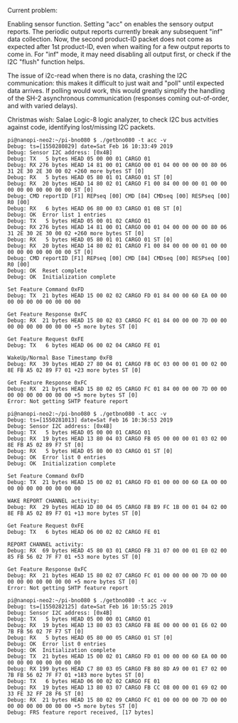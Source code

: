 Current problem:

Enabling sensor function. Setting "acc" on enables the sensory output reports. The periodic output reports currently break any subsequent "inf" data collection. Now, the second product-ID packet does not come as expected after 1st product-ID, even when waiting for a few output reports to come in. For "inf" mode, it may need disabling all output first, or check if the I2C "flush" function helps.

The issue of i2c-read when there is no data, crashing the I2C communication: this makes it difficult to just wait and "poll" until expected data arrives. If polling would work, this would greatly simplify the handling of the SH-2 asynchronous communication (responses coming out-of-order, and with varied delays).

Christmas wish: Salae Logic-8 logic analyzer, to check I2C bus actvities against code, identifying lost/missing I2C packets.

```
pi@nanopi-neo2:~/pi-bno080 $ ./getbno080 -t acc -v
Debug: ts=[1550280829] date=Sat Feb 16 10:33:49 2019
Debug: Sensor I2C address: [0x4B]
Debug: TX   5 bytes HEAD 05 00 00 01 CARGO 01
Debug: RX 276 bytes HEAD 14 81 00 01 CARGO 00 01 04 00 00 00 00 80 06 31 2E 30 2E 30 00 02 +260 more bytes ST [0]
Debug: RX   5 bytes HEAD 05 80 01 01 CARGO 01 ST [0]
Debug: RX  20 bytes HEAD 14 80 02 01 CARGO F1 00 84 00 00 00 01 00 00 00 00 00 00 00 00 00 ST [0]
Debug: CMD reportID [F1] REPseq [00] CMD [84] CMDseq [00] RESPseq [00] R0 [00]
Debug: RX   6 bytes HEAD 06 80 00 03 CARGO 01 0B ST [0]
Debug: OK  Error list 1 entries
Debug: TX   5 bytes HEAD 05 00 01 02 CARGO 01
Debug: RX 276 bytes HEAD 14 81 00 01 CARGO 00 01 04 00 00 00 00 80 06 31 2E 30 2E 30 00 02 +260 more bytes ST [0]
Debug: RX   5 bytes HEAD 05 80 01 01 CARGO 01 ST [0]
Debug: RX  20 bytes HEAD 14 80 02 01 CARGO F1 00 84 00 00 00 01 00 00 00 00 00 00 00 00 00 ST [0]
Debug: CMD reportID [F1] REPseq [00] CMD [84] CMDseq [00] RESPseq [00] R0 [00]
Debug: OK  Reset complete
Debug: OK  Initialization complete

Set Feature Command 0xFD
Debug: TX  21 bytes HEAD 15 00 02 02 CARGO FD 01 84 00 00 60 EA 00 00 00 00 00 00 00 00 00 00

Get Feature Response 0xFC
Debug: RX  21 bytes HEAD 15 80 02 03 CARGO FC 01 84 00 00 00 7D 00 00 00 00 00 00 00 00 00 +5 more bytes ST [0]

Get Feature Request 0xFE
Debug: TX   6 bytes HEAD 06 00 02 04 CARGO FE 01

WakeUp/Normal Base Timestamp 0xFB
Debug: RX  39 bytes HEAD 27 80 04 01 CARGO FB 0C 03 00 00 01 00 02 00 8E FB A5 02 89 F7 01 +23 more bytes ST [0]

Get Feature Response 0xFC
Debug: RX  21 bytes HEAD 15 80 02 05 CARGO FC 01 84 00 00 00 7D 00 00 00 00 00 00 00 00 00 +5 more bytes ST [0]
Error: Not getting SHTP feature report
```

```
pi@nanopi-neo2:~/pi-bno080 $ ./getbno080 -t acc -v
Debug: ts=[1550281013] date=Sat Feb 16 10:36:53 2019
Debug: Sensor I2C address: [0x4B]
Debug: TX   5 bytes HEAD 05 00 00 01 CARGO 01
Debug: RX  19 bytes HEAD 13 80 04 03 CARGO FB 05 00 00 00 01 03 02 00 8E FB A5 02 89 F7 ST [0]
Debug: RX   5 bytes HEAD 05 80 00 03 CARGO 01 ST [0]
Debug: OK  Error list 0 entries
Debug: OK  Initialization complete

Set Feature Command 0xFD
Debug: TX  21 bytes HEAD 15 00 02 01 CARGO FD 01 00 00 00 60 EA 00 00 00 00 00 00 00 00 00 00

WAKE REPORT CHANNEL activity:
Debug: RX  29 bytes HEAD 1D 80 04 05 CARGO FB B9 FC 1B 00 01 04 02 00 8E FB A5 02 89 F7 01 +13 more bytes ST [0]

Get Feature Request 0xFE
Debug: TX   6 bytes HEAD 06 00 02 02 CARGO FE 01

REPORT CHANNEL activity:
Debug: RX  69 bytes HEAD 45 80 03 01 CARGO FB 31 07 00 00 01 E0 02 00 85 FB 56 02 7F F7 01 +53 more bytes ST [0]

Get Feature Response 0xFC
Debug: RX  21 bytes HEAD 15 80 02 07 CARGO FC 01 00 00 00 00 7D 00 00 00 00 00 00 00 00 00 +5 more bytes ST [0]
Error: Not getting SHTP feature report
```

```
pi@nanopi-neo2:~/pi-bno080 $ ./getbno080 -t acc -v
Debug: ts=[1550282125] date=Sat Feb 16 10:55:25 2019
Debug: Sensor I2C address: [0x4B]
Debug: TX   5 bytes HEAD 05 00 00 01 CARGO 01
Debug: RX  19 bytes HEAD 13 80 03 03 CARGO FB 8E 00 00 00 01 E6 02 00 7B FB 56 02 7F F7 ST [0]
Debug: RX   5 bytes HEAD 05 80 00 05 CARGO 01 ST [0]
Debug: OK  Error list 0 entries
Debug: OK  Initialization complete
Debug: TX  21 bytes HEAD 15 00 02 01 CARGO FD 01 00 00 00 60 EA 00 00 00 00 00 00 00 00 00 00
Debug: RX 199 bytes HEAD C7 80 03 05 CARGO FB 80 8D A9 00 01 E7 02 00 7B FB 56 02 7F F7 01 +183 more bytes ST [0]
Debug: TX   6 bytes HEAD 06 00 02 02 CARGO FE 01
Debug: RX  19 bytes HEAD 13 80 03 07 CARGO FB CC 08 00 00 01 69 02 00 33 FE 32 FF 28 F6 ST [0]
Debug: RX  21 bytes HEAD 15 80 02 09 CARGO FC 01 00 00 00 00 7D 00 00 00 00 00 00 00 00 00 +5 more bytes ST [0]
Debug: FRS feature report received, [17 bytes]
```
